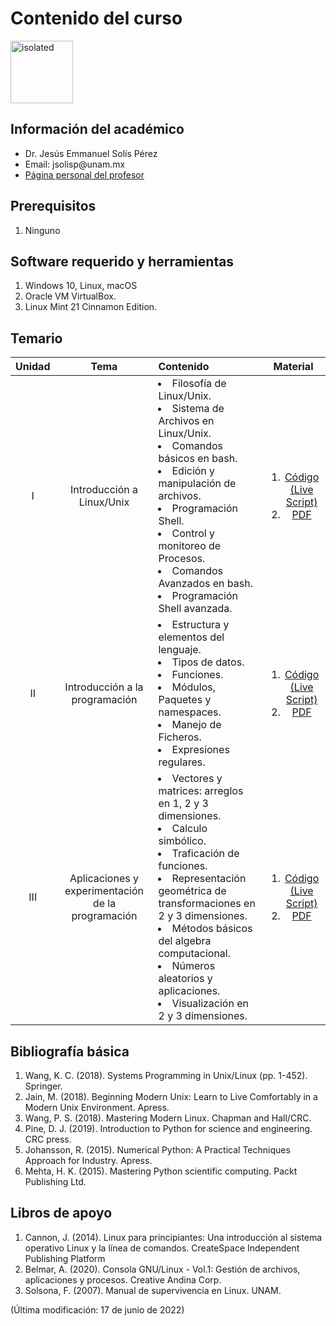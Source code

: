 # Contenido del curso

<img src="images/Tux.png" alt="isolated" width="100"/>

## Información del académico

<ul>
  <li> Dr. Jesús Emmanuel Solís Pérez </li>
  <li> Email: jsolisp@unam.mx </li>
  <li> <a href="https://jesolisp.github.io"> Página personal del profesor </a> </li>
</ul>

## Prerequisitos
<ol>
 <li> Ninguno </li>
</ol>

## Software requerido y herramientas
<ol>
 <li> Windows 10, Linux, macOS </li>
 <li> Oracle VM VirtualBox. </li>
 <li> Linux Mint 21 Cinnamon Edition. </li>
</ol>

## Temario

| **Unidad** | **Tema** | **Contenido** | **Material** |
|:---:|:---:|:---|:---:|
| I | Introducción a Linux/Unix | <li> Filosofı́a de Linux/Unix. </li> <li> Sistema de Archivos en Linux/Unix. </li> <li> Comandos básicos en bash. </li> <li> Edición y manipulación de archivos. </li> <li> Programación Shell. </li> <li> Control y monitoreo de Procesos. </li> <li> Comandos Avanzados en bash. </li> <li> Programación Shell avanzada. </li> | <ol><li>[Código (Live Script)](JESP_01_Introduccion_Linux_Unix.md)</li> <li>[PDF](pdf/.pdf)</li> </ol> |
| II | Introducción a la programación | <li> Estructura y elementos del lenguaje. </li> <li> Tipos de datos. </li> <li> Funciones. </li> <li> Módulos, Paquetes y namespaces. </li> <li> Manejo de Ficheros. </li> <li> Expresiones regulares. </li> | <ol><li>[Código (Live Script)](codes/JESP_02_Introduccion_programacion.ipynb)</li> <li>[PDF](pdf/.ipynb)</li> </ol> |
| III | Aplicaciones y experimentación de la programación | <li> Vectores y matrices: arreglos en 1, 2 y 3 dimensiones. </li> <li> Calculo simbólico. </li> <li> Traficación de funciones. </li> <li> Representación geométrica de transformaciones en 2 y 3 dimensiones. </li> <li> Métodos básicos del algebra computacional. </li> <li> Números aleatorios y aplicaciones. </li> <li> Visualización en 2 y 3 dimensiones. </li> | <ol><li>[Código (Live Script)](codes/JESP_03_Aplicaciones_experimentacion.ipynb)</li> <li>[PDF](pdf/.pdf)</li> </ol> |

## Bibliografía básica
<ol>
 <li> Wang, K. C. (2018). Systems Programming in Unix/Linux (pp. 1-452). Springer. </li>
 <li> Jain, M. (2018). Beginning Modern Unix: Learn to Live Comfortably in a Modern Unix Environment. Apress. </li>
 <li> Wang, P. S. (2018). Mastering Modern Linux. Chapman and Hall/CRC. </li>
 <li> Pine, D. J. (2019). Introduction to Python for science and engineering. CRC press. </li>
 <li> Johansson, R. (2015). Numerical Python: A Practical Techniques Approach for Industry. Apress. </li>
 <li> Mehta, H. K. (2015). Mastering Python scientific computing. Packt Publishing Ltd. </li>
</ol>

## Libros de apoyo
<ol>
 <li> Cannon, J. (2014). Linux para principiantes: Una introducción al sistema operativo Linux y la línea de comandos. CreateSpace Independent Publishing Platform  </li>
 <li> Belmar, A. (2020). Consola GNU/Linux - Vol.1: Gestión de archivos, aplicaciones y procesos. Creative Andina Corp.
 <li> Solsona, F. (2007). Manual de supervivencia en Linux. UNAM. </li>
</ol>


(Última modificación: 17 de junio de 2022)
